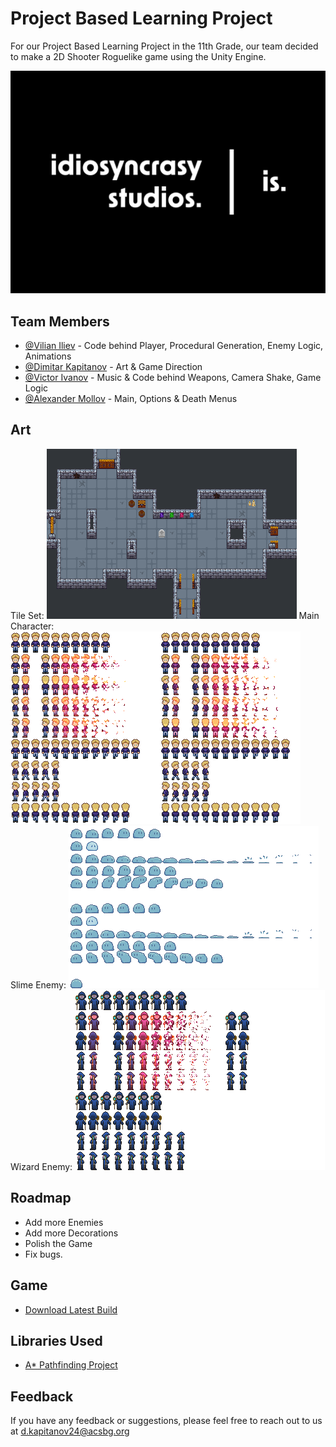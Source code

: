 
# Project Based Learning Project 

For our Project Based Learning Project in the 11th Grade, our team decided to make a 2D Shooter Roguelike game using the Unity Engine.


![Logo](https://github.com/Vili2103/PBL-CODE/blob/main/coding%20studio%20logo/game%20studio%20logo-02.jpg?raw=true)


## Team Members

- [@Vilian Iliev](https://github.com/Vili2103) - Code behind Player, Procedural Generation, Enemy Logic, Animations
- [@Dimitar Kapitanov](https://github.com/dmtr-k) - Art & Game Direction
- [@Victor Ivanov](https://github.com/Vic2rious) - Music & Code behind Weapons, Camera Shake, Game Logic
- [@Alexander Mollov](https://github.com/AMllV96) - Main, Options & Death Menus




## Art
Tile Set: 
![Tileset](https://github.com/Vili2103/PBL-CODE/blob/main/Art/Tile%20Maps/pbl%20game%20design%20v2.png?raw=true)
Main Character: 
![MainCharacter](https://github.com/Vili2103/PBL-CODE/blob/main/Art/Sprite%20Sheets/Main%20Character/player.png?raw=true)
Slime Enemy: 
![Slime](https://github.com/Vili2103/PBL-CODE/blob/main/Art/Sprite%20Sheets/Enemies/slime.png?raw=true)
Wizard Enemy: 
![Wizard](https://github.com/Vili2103/PBL-CODE/blob/main/Art/Sprite%20Sheets/Enemies/wizard.png?raw=true)
## Roadmap

- Add more Enemies
- Add more Decorations
- Polish the Game 
- Fix bugs.

## Game 
- [Download Latest Build]()


## Libraries Used

 - [A* Pathfinding Project](https://arongranberg.com/astar/)

## Feedback

If you have any feedback or suggestions, please feel free to reach out to us at d.kapitanov24@acsbg.org

